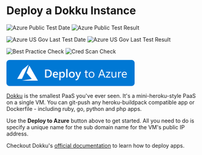 # Deploy a Dokku Instance

![Azure Public Test Date](https://azurequickstartsservice.blob.core.windows.net/badges/dokku-vm/PublicLastTestDate.svg)
![Azure Public Test Result](https://azurequickstartsservice.blob.core.windows.net/badges/dokku-vm/PublicDeployment.svg)

![Azure US Gov Last Test Date](https://azurequickstartsservice.blob.core.windows.net/badges/dokku-vm/FairfaxLastTestDate.svg)
![Azure US Gov Last Test Result](https://azurequickstartsservice.blob.core.windows.net/badges/dokku-vm/FairfaxDeployment.svg)

![Best Practice Check](https://azurequickstartsservice.blob.core.windows.net/badges/dokku-vm/BestPracticeResult.svg)
![Cred Scan Check](https://azurequickstartsservice.blob.core.windows.net/badges/dokku-vm/CredScanResult.svg)

[![Deploy to Azure](https://raw.githubusercontent.com/Azure/azure-quickstart-templates/master/1-CONTRIBUTION-GUIDE/images/deploytoazure.svg?sanitize=true)](https://portal.azure.com/#create/Microsoft.Template/uri/https%3A%2F%2Fraw.githubusercontent.com%2FAzure%2Fazure-quickstart-templates%2Fmaster%2Fdokku-vm%2Fazuredeploy.json)

    


[Dokku](http://progrium.viewdocs.io/dokku/) is the smallest PaaS you've ever seen. It's a mini-heroku-style PaaS on a single VM. You can git-push any heroku-buildpack compatible app or Dockerfile - including ruby, go, python and php apps. 

Use the **Deploy to Azure** button above to get started. All you need to do is specify a unique name for the sub domain name for the VM's public IP address.

Checkout Dokku's [official documentation](http://progrium.viewdocs.io/dokku/application-deployment/) to learn how to deploy apps.


